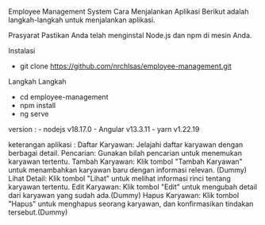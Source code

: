 Employee Management System
Cara Menjalankan Aplikasi
Berikut adalah langkah-langkah untuk menjalankan aplikasi.

Prasyarat
Pastikan Anda telah menginstal Node.js dan npm di mesin Anda.

Instalasi

- git clone https://github.com/nrchlsas/employee-management.git

Langkah Langkah
 
 - cd employee-management
 - npm install
 - ng serve

version : - nodejs v18.17.0
          - Angular v13.3.11
          - yarn v1.22.19

keterangan aplikasi :
Daftar Karyawan: Jelajahi daftar karyawan dengan berbagai detail.
Pencarian: Gunakan bilah pencarian untuk menemukan karyawan tertentu.
Tambah Karyawan: Klik tombol "Tambah Karyawan" untuk menambahkan karyawan baru dengan informasi relevan. (Dummy)
Lihat Detail: Klik tombol "Lihat" untuk melihat informasi rinci tentang karyawan tertentu.
Edit Karyawan: Klik tombol "Edit" untuk mengubah detail dari karyawan yang sudah ada.(Dummy)
Hapus Karyawan: Klik tombol "Hapus" untuk menghapus seorang karyawan, dan konfirmasikan tindakan tersebut.(Dummy)
